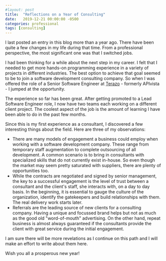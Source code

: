 ```yaml
---
#layout: post
title:  "Reflections on a Year of Consulting"
date:   2019-12-21 00:00:00 -0500
categories: professional
tags: [consulting]
---
```

I last posted an entry in this blog more than a year ago. There have been quite a few changes in my life during that time. From a professional perspective, the most significant one was that I switched jobs.

I had been thinking for a while about the next step in my career. I felt that I needed to get more hands-on programming experience in a variety of projects in different industries. The best option to achieve that goal seemed to be to join a software development consulting company. So when I was offered the role of a Senior Software Engineer at [Terazo](https://www.terazo.com) - formerly APIvista - I jumped at the opportunity.

The experience so far has been great. After getting promoted to a Lead Software Engineer role, I now have two teams each working on a different client project. The coolest aspect of the job is the amount of learning I have been able to do in the past few months.

Since this is my first experience as a consultant, I discovered a few interesting things about the field. Here are three of my observations:
  * There are many models of engagement a business could employ when working with a software development company. These range from temporary staff augmentation to complete outsourcing of all development. A common scenario is to bring in consultants with specialized skills that do not currently exist in-house. So even though the market may seem pretty saturated with suppliers, there are plenty of opportunities too.
  * While the contracts are negotiated and signed by senior management, the key to a successful engagement is the level of trust between a consultant and the client's staff, she interacts with, on a day to day basis. In the beginning, it is essential to gauge the culture of the organization, identify the gatekeepers and build relationships with them. The real delivery work starts later.
  * Referrals are the leading source of new clients for a consulting company. Having a unique and focussed brand helps but not as much as the good old "word-of-mouth" advertising. On the other hand, repeat business is almost always guaranteed if the consultants provide the client with great service during the initial engagement.

I am sure there will be more revelations as I continue on this path and I will make an effort to write about them here.

Wish you all a prosperous new year!